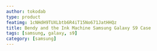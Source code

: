 ```yaml
---
author: tokodab
type: product
featimg: 1cNHdH9TUXLbtb6R4iT15No671JatHHQz
title: Bendy and the Ink Machine Samsung Galaxy S9 Case
tags: [samsung, galaxy, s9]
category: [samsung]
---
```

